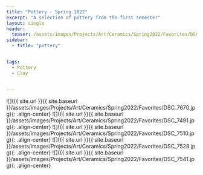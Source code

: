 ```yaml
---
title: "Pottery - Spring 2022"
excerpt: "A selection of pottery from the first semester"
layout: single
header:
  teaser: /assets/images/Projects/Art/Ceramics/Spring2022/Favorites/DSC_7670.jpg
sidebar:
  - title: "pottery"


tags:
  - Pottery
  - Clay


---
```


![]({{ site.url }}{{ site.baseurl }}/assets/images/Projects/Art/Ceramics/Spring2022/Favorites/DSC_7670.jpg){: .align-center}
![]({{ site.url }}{{ site.baseurl }}/assets/images/Projects/Art/Ceramics/Spring2022/Favorites/DSC_7491.jpg){: .align-center}
![]({{ site.url }}{{ site.baseurl }}/assets/images/Projects/Art/Ceramics/Spring2022/Favorites/DSC_7510.jpg){: .align-center}
![]({{ site.url }}{{ site.baseurl }}/assets/images/Projects/Art/Ceramics/Spring2022/Favorites/DSC_7528.jpg){: .align-center}
![]({{ site.url }}{{ site.baseurl }}/assets/images/Projects/Art/Ceramics/Spring2022/Favorites/DSC_7541.jpg){: .align-center}
